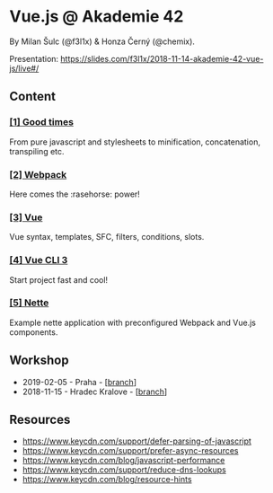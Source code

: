 # Vue.js @ Akademie 42

By Milan Šulc (@f3l1x) & Honza Černý (@chemix).

Presentation: https://slides.com/f3l1x/2018-11-14-akademie-42-vue-js/live#/

## Content

### [[1] Good times](./1-good-times)

From pure javascript and stylesheets to minification, concatenation, transpiling etc.

### [[2] Webpack](./2-webpack)

Here comes the :rasehorse: power! 

### [[3] Vue](./3-vue)

Vue syntax, templates, SFC, filters, conditions, slots.

### [[4] Vue CLI 3](./4-vue-cli)

Start project fast and cool!

### [[5] Nette](./5-nette)

Example nette application with preconfigured Webpack and Vue.js components.

## Workshop

- 2019-02-05 - Praha - [[branch](https://github.com/trainit/2018-11-akademie-42-vuejs/tree/feature/2019-02-05-praha)]
- 2018-11-15 - Hradec Kralove - [[branch](https://github.com/trainit/2018-11-akademie-42-vuejs/tree/feature/2018-11-15-hk)]

## Resources

- https://www.keycdn.com/support/defer-parsing-of-javascript
- https://www.keycdn.com/support/prefer-async-resources
- https://www.keycdn.com/blog/javascript-performance
- https://www.keycdn.com/support/reduce-dns-lookups
- https://www.keycdn.com/blog/resource-hints